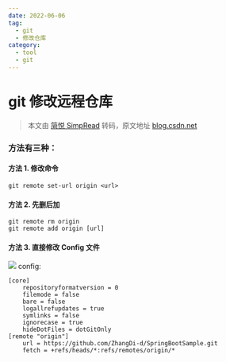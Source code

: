 ```yaml
---
date: 2022-06-06
tag:
  - git
  - 修改仓库
category:
  - tool
  - git
---
```


# git 修改远程仓库

> 本文由 [简悦 SimpRead](http://ksria.com/simpread/) 转码，原文地址 [blog.csdn.net](https://blog.csdn.net/ShelleyLittlehero/article/details/95980669)

### 方法有三种：


#### 方法 1. 修改命令

```
git remote set-url origin <url>

```

#### 方法 2. 先删后加

```
git remote rm origin
git remote add origin [url]

```

#### 方法 3. 直接修改 Config 文件

![](https://img-blog.csdnimg.cn/20190715161941533.png?x-oss-process=image/watermark,type_ZmFuZ3poZW5naGVpdGk,shadow_10,text_aHR0cHM6Ly9ibG9nLmNzZG4ubmV0L1NoZWxsZXlMaXR0bGVoZXJv,size_16,color_FFFFFF,t_70)
config:

```
[core]
	repositoryformatversion = 0
	filemode = false
	bare = false
	logallrefupdates = true
	symlinks = false
	ignorecase = true
	hideDotFiles = dotGitOnly
[remote "origin"]
	url = https://github.com/ZhangDi-d/SpringBootSample.git
	fetch = +refs/heads/*:refs/remotes/origin/*


```
